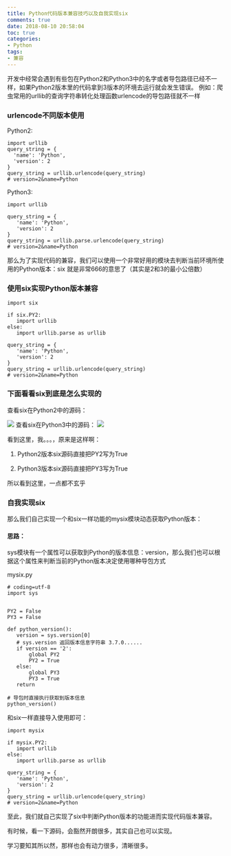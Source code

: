 ```yaml
---
title: Python代码版本兼容技巧以及自我实现six
comments: true
date: 2018-08-10 20:58:04
toc: true
categories:
- Python
tags:
- 兼容
---
```


开发中经常会遇到有些包在Python2和Python3中的名字或者导包路径已经不一样，如果Python2版本里的代码拿到3版本的环境去运行就会发生错误。<!--more-->
例如：爬虫常用的urllib的查询字符串转化处理函数urlencode的导包路径就不一样
### urlencode不同版本使用

Python2:
```
import urllib
query_string = {
  'name': 'Python',
  'version': 2
}
query_string = urllib.urlencode(query_string)  
# version=2&name=Python
```

Python3:
```
import urllib

query_string = {
   'name': 'Python',
   'version': 2
}
query_string = urllib.parse.urlencode(query_string)
# version=2&name=Python
```

那么为了实现代码的兼容，我们可以使用一个非常好用的模块去判断当前环境所使用的Python版本：six  就是非常666的意思了（其实是2和3的最小公倍数）

### 使用six实现Python版本兼容
```
import six

if six.PY2:
   import urllib
else:
   import urllib.parse as urllib

query_string = {
   'name': 'Python',
   'version': 2
}
query_string = urllib.urlencode(query_string)
# version=2&name=Python
```

### 下面看看six到底是怎么实现的

查看six在Python2中的源码：

![](http://paresur4s.bkt.clouddn.com/python2.png)
查看six在Python3中的源码：
![](http://paresur4s.bkt.clouddn.com/python3.png)


看到这里，我。。。，原来是这样啊：

1. Python2版本six源码直接把PY2写为True

2. Python3版本six源码直接把PY3写为True

所以看到这里，一点都不玄乎

### 自我实现six

那么我们自己实现一个和six一样功能的mysix模块动态获取Python版本：

#### 思路：
sys模块有一个属性可以获取到Python的版本信息：version，那么我们也可以根据这个属性来判断当前的Python版本决定使用哪种导包方式



mysix.py
```
# coding=utf-8
import sys


PY2 = False
PY3 = False

def python_version():
   version = sys.version[0]
   # sys.version 返回版本信息字符串 3.7.0......
   if version == '2':
       global PY2
       PY2 = True
   else:
       global PY3
       PY3 = True
   return

# 导包时直接执行获取到版本信息
python_version()
```

和six一样直接导入使用即可：
```
import mysix

if mysix.PY2:
   import urllib
else:
   import urllib.parse as urllib

query_string = {
   'name': 'Python',
   'version': 2
}
query_string = urllib.urlencode(query_string)
# version=2&name=Python
```

至此，我们就自己实现了six中判断Python版本的功能进而实现代码版本兼容。

有时候，看一下源码，会豁然开朗很多，其实自己也可以实现。

学习要知其所以然，那样也会有动力很多，清晰很多。
